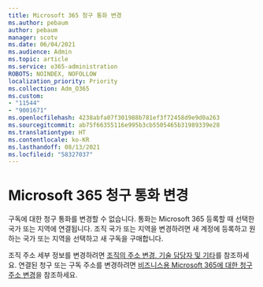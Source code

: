 ```yaml
---
title: Microsoft 365 청구 통화 변경
ms.author: pebaum
author: pebaum
manager: scotv
ms.date: 06/04/2021
ms.audience: Admin
ms.topic: article
ms.service: o365-administration
ROBOTS: NOINDEX, NOFOLLOW
localization_priority: Priority
ms.collection: Adm_O365
ms.custom:
- "11544"
- "9001671"
ms.openlocfilehash: 4238abfa07f301988b781ef3f72458d9e9d0a263
ms.sourcegitcommit: ab75f66355116e995b3cb5505465b31989339e28
ms.translationtype: HT
ms.contentlocale: ko-KR
ms.lasthandoff: 08/13/2021
ms.locfileid: "58327037"
---
```

# <a name="change-your-microsoft-365-billing-currency"></a>Microsoft 365 청구 통화 변경

구독에 대한 청구 통화를 변경할 수 없습니다. 통화는 Microsoft 365 등록할 때 선택한 국가 또는 지역에 연결됩니다. 조직 국가 또는 지역을 변경하려면 새 계정에 등록하고 원하는 국가 또는 지역을 선택하고 새 구독을 구매합니다. 

조직 주소 세부 정보를 변경하려면 [조직의 주소 변경, 기술 담당자 및 기타](https://docs.microsoft.com/microsoft-365/admin/manage/change-address-contact-and-more)를 참조하세요. 연결된 청구 또는 구독 주소를 변경하려면 [비즈니스용 Microsoft 365에 대한 청구 주소 변경](https://docs.microsoft.com/microsoft-365/commerce/billing-and-payments/change-your-billing-addresses)을 참조하세요. 